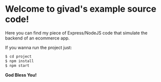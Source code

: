 # Welcome to givad's example source code! <br />
Here you can find my piece of Express/NodeJS code that simulate the backend of an ecommerce app.  <br />

If you wanna run the project just:

```sh
$ cd project
$ npm install
$ npm start
```

**God Bless You!**
